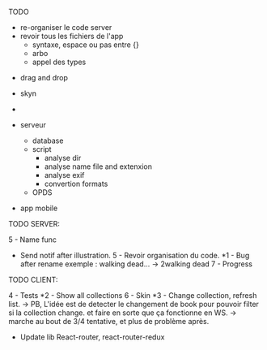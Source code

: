 TODO

* re-organiser le code server
* revoir tous les fichiers de l'app
  * syntaxe, espace ou pas entre {}
  * arbo
  * appel des types
- drag and drop
- skyn
-

- serveur
  - database
  - script
    - analyse dir
    - analyse name file and extenxion
    - analyse exif
    - convertion formats
  - OPDS

- app mobile



TODO SERVER:

5 - Name func
- Send notif after illustration.
5 - Revoir organisation du code.
*1 - Bug after rename exemple : walking dead... -> 2walking dead
7 - Progress

TODO CLIENT:

4 - Tests
*2 - Show all collections
6 - Skin
*3 - Change collection, refresh list.
  -> PB, L'idée est de detecter le changement de book pour pouvoir filter si la collection change. et faire en sorte que ça fonctionne en WS. -> marche au bout de 3/4 tentative, et plus de problème après.
- Update lib React-router, react-router-redux
